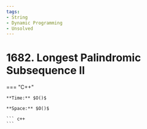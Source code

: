 ```yaml
---
tags:
- String
- Dynamic Programming
- Unsolved
---
```



# 1682. Longest Palindromic Subsequence II

=== "C++"

    **Time:** $O()$

    **Space:** $O()$

    ``` c++
    ```